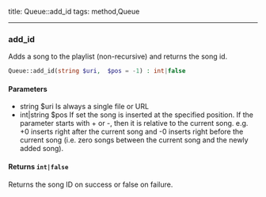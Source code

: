 title: Queue::add_id
tags: method,Queue

---

<div class="method">
<h3 class="method-name">add_id</h3>
<p>Adds a song to the playlist (non-recursive) and returns the song id.</p>

```php
Queue::add_id(string $uri,  $pos = -1) : int|false
```

#### Parameters

*  string $uri Is always a single file or URL
*  int|string $pos If set the song is inserted at the specified position.
If the parameter starts with + or -, then it is relative to the current song.
e.g. +0 inserts right after the current song and -0 inserts right before the current song (i.e. zero songs between the current song and the newly added song).


#### Returns `int|false`

Returns the song ID on success or false on failure.


</div>